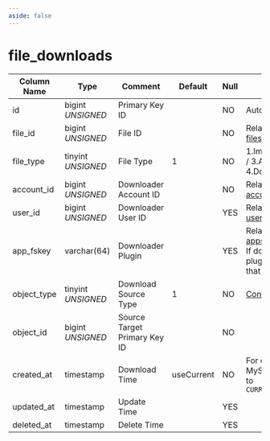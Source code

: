 ```yaml
---
aside: false
---
```


# file_downloads

| Column Name | Type | Comment | Default | Null | Remark |
| --- | --- | --- | --- | --- | --- |
| id | bigint *UNSIGNED* | Primary Key ID |  | NO | Auto Increment |
| file_id | bigint *UNSIGNED* | File ID |  | NO | Related field [files->id](files.md) |
| file_type | tinyint *UNSIGNED* | File Type | 1 | NO | 1.Image / 2.Video / 3.Audio / 4.Document |
| account_id | bigint *UNSIGNED* | Downloader Account ID |  | NO | Related field [accounts->id](../accounts/accounts.md) |
| user_id | bigint *UNSIGNED* | Downloader User ID |  | YES | Related field [users->id](../users/users.md) |
| app_fskey | varchar(64) | Downloader Plugin |  | YES | Related field [apps->fskey](../apps/apps.md)<br>If downloaded in a plugin, then it is that plugin's fskey |
| object_type | tinyint *UNSIGNED* | Download Source Type | 1 | NO | [Content Type](../numbered-description.md#content-type) |
| object_id | bigint *UNSIGNED* | Source Target Primary Key ID |  | NO |  |
| created_at | timestamp | Download Time | useCurrent | NO | For example, MySQL defaults to `CURRENT_TIMESTAMP` |
| updated_at | timestamp | Update Time |  | YES |  |
| deleted_at | timestamp | Delete Time |  | YES |  |
